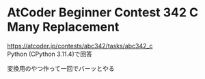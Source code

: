 # AtCoder Beginner Contest 342 C Many Replacement  
https://atcoder.jp/contests/abc342/tasks/abc342_c  
Python (CPython 3.11.4)で回答  

変換用のやつ作って一回でバーッとやる
